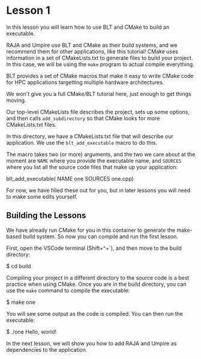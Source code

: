 # Lesson 1

In this lesson you will learn how to use BLT and CMake to build an executable.

RAJA and Umpire use BLT and CMake as their build systems, and we recommend them
for other applications, like this tutorial! CMake uses information in a set of
CMakeLists.txt to generate files to build your project. In this case, we will be
using the `make` program to actual compile everything.

BLT provides a set of CMake macros that make it easy to write CMake code for HPC
applications targetting multiple hardware architectures.

We won't give you a full CMake/BLT tutorial here, just enough to get things moving.

Our top-level CMakeLists file describes the project, sets up some options, and
then calls `add_subdirectory` so that CMake looks for more CMakeLists.txt files.

In this directory, we have a CMakeLists.txt file that will describe our
application. We use the `blt_add_executable` macro to do this.

The macro takes two (or more) arguments, and the two we care about at the moment
are `NAME` where you provide the executable name, and `SOURCES` where you list
all the source code files that make up your application:

  blt_add_executable(
    NAME one
    SOURCES one.cpp)

For now, we have filled these out for you, but in later lessons you will need to
make some edits yourself.

## Building the Lessons 

We have already run CMake for you in this container to generate the make-based
build system. So now you can compile and run the first lesson.

First, open the VSCode terminal (Shift+^+`), and then move to the
build directory:

$ cd build

Compiling your project in a different directory to the source code is a best
practice when using CMake.  Once you are in the build directory, you can use the
`make` command to compile the executable:

$ make one

You will see some output as the code is compiled. You can then run the
executable:

$ ./one
Hello, world!

In the next lesson, we will show you how to add RAJA and Umpire as dependencies
to the application.

